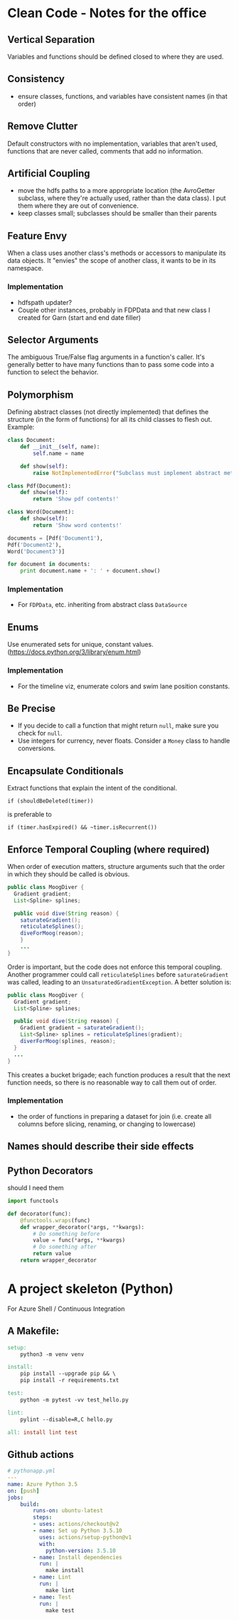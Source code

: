 # Clean Code - Notes for the office

## Vertical Separation
Variables and functions should be defined closed to where they are used. 

## Consistency
* ensure classes, functions, and variables have consistent names (in that order)

## Remove Clutter
Default constructors with no implementation, variables that aren't used, functions that are never
called, comments that add no information.

## Artificial Coupling
* move the hdfs paths to a more appropriate location (the AvroGetter subclass, where they're 
actually used, rather than the data class). I put them where they are out of convenience. 
* keep classes small; subclasses should be smaller than their parents

## Feature Envy
When a class uses another class's methods or accessors to manipulate its data objects. It "envies"
the scope of another class, it wants to be in its namespace.

### Implementation
* hdfspath updater?
* Couple other instances, probably in FDPData and that new class I created for Garn (start and end
date filler)

## Selector Arguments
The ambiguous True/False flag arguments in a function's caller. It's generally better to have 
many functions than to pass some code into a function to select the behavior.

## Polymorphism 
Defining abstract classes (not directly implemented) that defines the structure (in the form of
functions) for all its child classes to flesh out. Example:

```python
class Document:
    def __init__(self, name):
        self.name = name

    def show(self):
        raise NotImplementedError("Subclass must implement abstract method")

class Pdf(Document):
    def show(self):
        return 'Show pdf contents!'

class Word(Document):
    def show(self):
        return 'Show word contents!'

documents = [Pdf('Document1'),
Pdf('Document2'),
Word('Document3')]

for document in documents:
    print document.name + ': ' + document.show()
```

### Implementation
* For `FDPData`, etc. inheriting from abstract class `DataSource`

## Enums
Use enumerated sets for unique, constant values. (https://docs.python.org/3/library/enum.html)

### Implementation
* For the timeline viz, enumerate colors and swim lane position constants.

## Be Precise
* If you decide to call a function that might return `null`, make sure you check for `null`.
* Use integers for currency, never floats. Consider a `Money` class to handle conversions.

## Encapsulate Conditionals
Extract functions that explain the intent of the conditional.

	if (shouldBeDeleted(timer))

is preferable to

	if (timer.hasExpired() && ~timer.isRecurrent())

## Enforce Temporal Coupling (where required)
When order of execution matters, structure arguments such that the order in which they should be
called is obvious. 

```java
public class MoogDiver {
  Gradient gradient;
  List<Spline> splines;

  public void dive(String reason) {
    saturateGradient();
	reticulateSplines();
	diveForMoog(reason);
	}
	...
}
```
Order is important, but the code does not enforce this temporal coupling. Another programmer could
call `reticulateSplines` before `saturateGradient` was called, leading to an 
`UnsaturatedGradientException`. A better solution is:

```java
public class MoogDiver {
  Gradient gradient;
  List<Spline> splines;

  public void dive(String reason) {
    Gradient gradient = saturateGradient();
	List<Spline> splines = reticulateSplines(gradient);
	diverForMoog(splines, reason);
  }
  ...
}
```
This creates a bucket brigade; each function produces a result that the next function needs, so there is no reasonable way to call them out of order. 

### Implementation
* the order of functions in preparing a dataset for join (i.e. create all columns before slicing,
renaming, or changing to lowercase)

## Names should describe their side effects

## Python Decorators
should I need them 

```python
import functools

def decorator(func):
	@functools.wraps(func)
	def wrapper_decorator(*args, **kwargs):
		# Do something before
		value = func(*args, **kwargs)
		# Do something after
		return value
	return wrapper_decorator
```

# A project skeleton (Python)
For Azure Shell / Continuous Integration
## A Makefile:
```Makefile
setup:
	python3 -m venv venv

install:
	pip install --upgrade pip && \
	pip install -r requirements.txt

test:
	python -m pytest -vv test_hello.py

lint:
	pylint --disable=R,C hello.py

all: install lint test
```

## Github actions
```yaml
# pythonapp.yml
---
name: Azure Python 3.5
on: [push]
jobs:
	build:
		runs-on: ubuntu-latest
		steps:
		- uses: actions/checkout@v2
		- name: Set up Python 3.5.10
		  uses: actions/setup-python@v1
		  with:
		  	python-version: 3.5.10
		- name: Install dependencies
		  run: |
		  	make install
		- name: Lint
		  run: |
		  	make lint
		- name: Test
		  run: |
		  	make test
```
